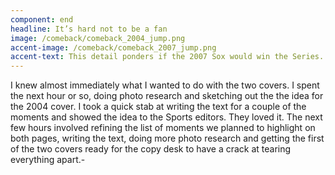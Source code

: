 ```yaml
---
component: end
headline: It’s hard not to be a fan
image: /comeback/comeback_2004_jump.png
accent-image: /comeback/comeback_2007_jump.png
accent-text: This detail ponders if the 2007 Sox would win the Series.
---
```


I knew almost immediately what I wanted to do with the two covers. I spent the next hour or so, doing photo research and sketching out the the idea for the 2004 cover. I took a quick stab at writing the text for a couple of the moments and showed the idea to the Sports editors. They loved it. The next few hours involved refining the list of moments we planned to highlight on both pages, writing the text, doing more photo research and getting the first of the two covers ready for the copy desk to have a crack at tearing everything apart.-